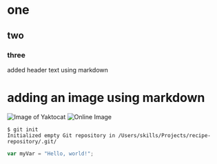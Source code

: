 # one
## two
### three
added header text using markdown
# adding an image using markdown
![Image of Yaktocat](https://octodex.github.com/images/yaktocat.png)
![Online Image](https://www.thoyu.com/wp-content/uploads/2021/09/used-waste-plastics.jpg)
```
$ git init
Initialized empty Git repository in /Users/skills/Projects/recipe-repository/.git/
```
``` javascript
var myVar = "Hello, world!";
```
